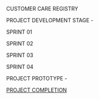 CUSTOMER CARE REGISTRY



PROJECT DEVELOPMENT STAGE - 

 SPRINT 01
 
 SPRINT 02
 
 SPRINT 03
 
 SPRINT 04
 

PROJECT PROTOTYPE - 

[PROJECT COMPLETION](https://mdsharu.github.io/CCR/)

